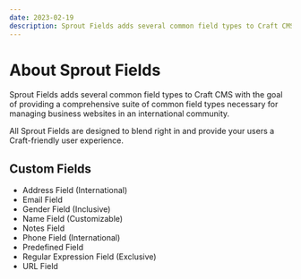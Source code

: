 ```yaml
---
date: 2023-02-19
description: Sprout Fields adds several common field types to Craft CMS with the goal of providing a comprehensive suite of common field types necessary for managing business websites in an international community.
---
```


# About Sprout Fields

Sprout Fields adds several common field types to Craft CMS with the goal of providing a comprehensive suite of common field types necessary for managing business websites in an international community.

All Sprout Fields are designed to blend right in and provide your users a Craft-friendly user experience.

## Custom Fields

- Address Field (International)
- Email Field
- Gender Field (Inclusive)
- Name Field (Customizable)
- Notes Field
- Phone Field (International)
- Predefined Field
- Regular Expression Field (Exclusive)
- URL Field
